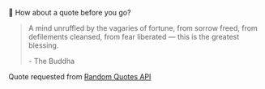 📣 How about a quote before you go?

> A mind unruffled by the vagaries of fortune, from sorrow freed, from defilements cleansed, from fear liberated — this is the greatest blessing.
>
> <p>- The Buddha</p>

Quote requested from [Random Quotes API](https://github.com/lukePeavey/quotable)
